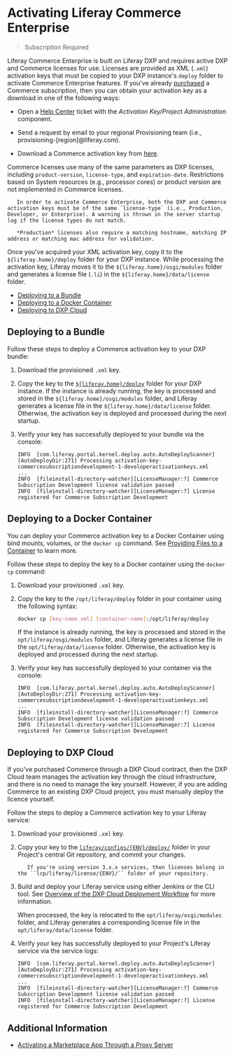 # Activating Liferay Commerce Enterprise

> Subscription Required

Liferay Commerce Enterprise is built on Liferay DXP and requires active DXP and Commerce licenses for use. Licenses are provided as XML (`.xml`) activation keys that must be copied to your DXP instance's `deploy` folder to activate Commerce Enterprise features. If you've already [purchased](https://www.liferay.com/contact-sales) a Commerce subscription, then you can obtain your activation key as a download in one of the following ways:

* Open a [Help Center](https://liferay-support.zendesk.com/agent/) ticket with the *Activation Key/Project Administration* component.

* Send a request by email to your regional Provisioning team (i.e., provisioning-[region]@liferay.com).

* Download a Commerce activation key from [here](https://customer.liferay.com/en_US/activation-key).

Commerce licenses use many of the same parameters as DXP licenses, including `product-version`, `license-type`, and `expiration-date`. Restrictions based on System resources (e.g., processor cores) or product version are not implemented in Commerce licenses.

```important::
   In order to activate Commerce Enterprise, both the DXP and Commerce activation keys must be of the same `license-type` (i.e., Production, Developer, or Enterprise). A warning is thrown in the server startup log if the license types do not match.
   
   *Production* licenses also require a matching hostname, matching IP address or matching mac address for validation.
```

Once you've acquired your XML activation key, copy it to the `${liferay.home}/deploy` folder for your DXP instance. While processing the activation key, Liferay moves it to the `${liferay.home}/osgi/modules` folder and generates a license file (`.li`) in the `${liferay.home}/data/license` folder.

* [Deploying to a Bundle](#deploying-to-a-bundle)
* [Deploying to a Docker Container](#deploying-to-a-docker-container)
* [Deploying to DXP Cloud](#deploying-to-dxp-cloud)

## Deploying to a Bundle

Follow these steps to deploy a Commerce activation key to your DXP bundle:

1. Download the provisioned `.xml` key.

1. Copy the key to the [`${liferay.home}/deploy`](https://learn.liferay.com/dxp/7.x/en/installation-and-upgrades/reference/liferay-home.html) folder for your DXP instance. If the instance is already running, the key is processed and stored in the `${liferay.home}/osgi/modules` folder, and Liferay generates a license file in the `${liferay.home}/data/license` folder. Otherwise, the activation key is deployed and processed during the next startup.

1. Verify your key has successfully deployed to your bundle via the console:

   ```log
   INFO  [com.liferay.portal.kernel.deploy.auto.AutoDeployScanner][AutoDeployDir:271] Processing activation-key-commercesubscriptiondevelopment-1-developeractivationkeys.xml
   ...
   INFO  [fileinstall-directory-watcher][LicenseManager:?] Commerce Subscription Development license validation passed
   INFO  [fileinstall-directory-watcher][LicenseManager:?] License registered for Commerce Subscription Development
   ```

## Deploying to a Docker Container

You can deploy your Commerce activation key to a Docker Container using bind mounts, volumes, or the `docker cp` command. See [Providing Files to a Container](https://learn.liferay.com/dxp/7.x/en/installation-and-upgrades/installing-liferay/using-liferay-docker-images/providing-files-to-the-container.html?highlight=opt) to learn more.

Follow these steps to deploy the key to a Docker container using the `docker cp` command:

1. Download your provisioned `.xml` key.

1. Copy the key to the `/opt/liferay/deploy` folder in your container using the following syntax:

   ```bash
   docker cp [key-name.xml] [container-name]:/opt/liferay/deploy
   ```

   If the instance is already running, the key is processed and stored in the `opt/liferay/osgi/modules` folder, and Liferay generates a license file in the `opt/liferay/data/license` folder. Otherwise, the activation key is deployed and processed during the next startup.

1. Verify your key has successfully deployed to your container via the console:

   ```log
   INFO  [com.liferay.portal.kernel.deploy.auto.AutoDeployScanner][AutoDeployDir:271] Processing activation-key-commercesubscriptiondevelopment-1-developeractivationkeys.xml
   ...
   INFO  [fileinstall-directory-watcher][LicenseManager:?] Commerce Subscription Development license validation passed
   INFO  [fileinstall-directory-watcher][LicenseManager:?] License registered for Commerce Subscription Development
   ```

## Deploying to DXP Cloud

If you've purchased Commerce through a DXP Cloud contract, then the DXP Cloud team manages the activation key through the cloud infrastructure, and there is no need to manage the key yourself. However, if you are adding Commerce to an existing DXP Cloud project, you must manually deploy the licence yourself.

Follow the steps to deploy a Commerce activation key to your Liferay service:

1. Download your provisioned `.xml` key.

1. Copy your key to the [`liferay/configs/{ENV}/deploy/`](https://learn.liferay.com/dxp-cloud/latest/en/using-the-liferay-dxp-service/introduction-to-the-liferay-dxp-service.html#licenses) folder in your Project's central Git repository, and commit your changes.

   ```note::
      If you're using version 3.x.x services, then licenses belong in the ``lcp/liferay/license/{ENV}/`` folder of your repository.
   ```

1. Build and deploy your Liferay service using either Jenkins or the CLI tool. See [Overview of the DXP Cloud Deployment Workflow](https://learn.liferay.com/dxp-cloud/latest/en/build-and-deploy/overview-of-the-dxp-cloud-deployment-workflow.html) for more information.

   When processed, the key is relocated to the `opt/liferay/osgi/modules` folder, and Liferay generates a corresponding license file in the `opt/liferay/data/license` folder.

1. Verify your key has successfully deployed to your Project's Liferay service via the service logs:

   ```log
   INFO  [com.liferay.portal.kernel.deploy.auto.AutoDeployScanner][AutoDeployDir:271] Processing activation-key-commercesubscriptiondevelopment-1-developeractivationkeys.xml
   ...
   INFO  [fileinstall-directory-watcher][LicenseManager:?] Commerce Subscription Development license validation passed
   INFO  [fileinstall-directory-watcher][LicenseManager:?] License registered for Commerce Subscription Development
   ```

## Additional Information

* [Activating a Marketplace App Through a Proxy Server](https://help.liferay.com/hc/en-us/articles/360018427391)
